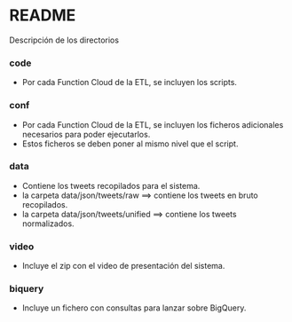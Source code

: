 # README #

Descripción de los directorios

### code

* Por cada Function Cloud de la ETL, se incluyen los scripts. 

### conf

* Por cada Function Cloud de la ETL, se incluyen los ficheros adicionales necesarios para poder ejecutarlos. 
* Estos ficheros se deben poner al mismo nivel que el script.

### data

* Contiene los tweets recopilados para el sistema.
* la carpeta data/json/tweets/raw ==> contiene los tweets en bruto recopilados.
* la carpeta data/json/tweets/unified ==> contiene los tweets normalizados.

### video

* Incluye el zip con el video de presentación del sistema.

### biquery

* Incluye un fichero con consultas para lanzar sobre BigQuery.

